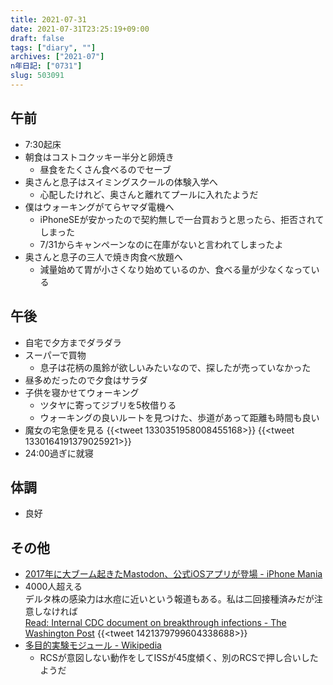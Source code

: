```yaml
---
title: 2021-07-31
date: 2021-07-31T23:25:19+09:00
draft: false
tags: ["diary", ""]
archives: ["2021-07"]
n年日記: ["0731"]
slug: 503091
---
```

## 午前
- 7:30起床
- 朝食はコストコクッキー半分と卵焼き
  - 昼食をたくさん食べるのでセーブ
- 奥さんと息子はスイミングスクールの体験入学へ
  - 心配したけれど、奥さんと離れてプールに入れたようだ
- 僕はウォーキングがてらヤマダ電機へ
  - iPhoneSEが安かったので契約無しで一台買おうと思ったら、拒否されてしまった
  - 7/31からキャンペーンなのに在庫がないと言われてしまったよ
- 奥さんと息子の三人で焼き肉食べ放題へ
  - 減量始めて胃が小さくなり始めているのか、食べる量が少なくなっている
## 午後
- 自宅で夕方までダラダラ
- スーパーで買物
  - 息子は花柄の風鈴が欲しいみたいなので、探したが売っていなかった
- 昼多めだったので夕食はサラダ
- 子供を寝かせてウォーキング
  - ツタヤに寄ってジブリを5枚借りる
  - ウォーキングの良いルートを見つけた、歩道があって距離も時間も良い
- 魔女の宅急便を見る
{{<tweet 1330351958008455168>}}
{{<tweet 1330164191379025921>}}
- 24:00過ぎに就寝
## 体調
- 良好
## その他
- [2017年に大ブーム起きたMastodon、公式iOSアプリが登場 - iPhone Mania](https://iphone-mania.jp/news-386247/)
- 4000人超える  
デルタ株の感染力は水痘に近いという報道もある。私は二回接種済みだが注意しなければ  
[Read: Internal CDC document on breakthrough infections - The Washington Post](https://www.washingtonpost.com/context/cdc-breakthrough-infections/94390e3a-5e45-44a5-ac40-2744e4e25f2e/)
{{<tweet 1421379799604338688>}}
- [多目的実験モジュール - Wikipedia](https://ja.wikipedia.org/wiki/%E5%A4%9A%E7%9B%AE%E7%9A%84%E5%AE%9F%E9%A8%93%E3%83%A2%E3%82%B8%E3%83%A5%E3%83%BC%E3%83%AB)
  - RCSが意図しない動作をしてISSが45度傾く、別のRCSで押し合いしたようだ